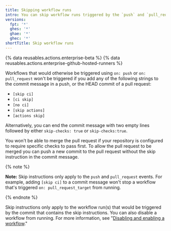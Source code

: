 ```yaml
---
title: Skipping workflow runs
intro: You can skip workflow runs triggered by the `push` and `pull_request` events by including a command in your commit message.
versions:
  fpt: '*'
  ghes: '*'
  ghae: '*'
  ghec: '*'
shortTitle: Skip workflow runs
---
```


{% data reusables.actions.enterprise-beta %}
{% data reusables.actions.enterprise-github-hosted-runners %}

Workflows that would otherwise be triggered using `on: push` or `on: pull_request` won't be triggered if you add any of the following strings to the commit message in a push, or the HEAD commit of a pull request:

* `[skip ci]`
* `[ci skip]`
* `[no ci]`
* `[skip actions]`
* `[actions skip]`

Alternatively, you can end the commit message with two empty lines followed by either `skip-checks: true` or `skip-checks:true`.

You won't be able to merge the pull request if your repository is configured to require specific checks to pass first. To allow the pull request to be merged you can push a new commit to the pull request without the skip instruction in the commit message.

{% note %}

**Note:** Skip instructions only apply to the `push` and `pull_request` events. For example, adding `[skip ci]` to a commit message won't stop a workflow that's triggered `on: pull_request_target` from running.

{% endnote %}

Skip instructions only apply to the workflow run(s) that would be triggered by the commit that contains the skip instructions. You can also disable a workflow from running. For more information, see "[Disabling and enabling a workflow](/actions/managing-workflow-runs/disabling-and-enabling-a-workflow)."

